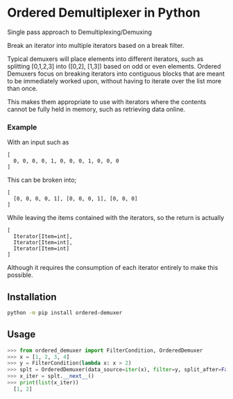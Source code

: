 # Ordered Demultiplexer in Python
Single pass approach to Demultiplexing/Demuxing

Break an iterator into multiple iterators based on a break filter.

Typical demuxers will place elements into different iterators,
such as splitting [0,1,2,3] into ([0,2], [1,3]) based on odd or
even elements. Ordered Demuxers focus on breaking iterators into 
contiguous blocks that are meant to be immediately worked upon, 
without having to iterate over the list more than once. 

This makes them appropriate to use with iterators where the contents
cannot be fully held in memory, such as retrieving data online.

### Example
With an input such as
```
[
  0, 0, 0, 0, 1, 0, 0, 0, 1, 0, 0, 0
]
```


This can be broken into;
```
[
  [0, 0, 0, 0, 1], [0, 0, 0, 1], [0, 0, 0]
]
```

While leaving the items contained with the iterators, so the return is actually
```
[
  Iterator[Item=int], 
  Iterator[Item=int],
  Iterator[Item=int]
]
```

Although it requires the consumption of each iterator entirely to make this possible.

## Installation
```bash
python -m pip install ordered-demuxer
```

## Usage
```python
>>> from ordered_demuxer import FilterCondition, OrderedDemuxer
>>> x = [1, 2, 3, 4]
>>> y = FilterCondition(lambda x: x > 2)
>>> splt = OrderedDemuxer(data_source=iter(x), filter=y, split_after=False)
>>> x_iter = splt.__next__()
>>> print(list(x_iter))
  [1, 2]
```
